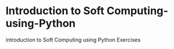 # Introduction to Soft Computing-using-Python
introduction to Soft Computing using Python Exercises
